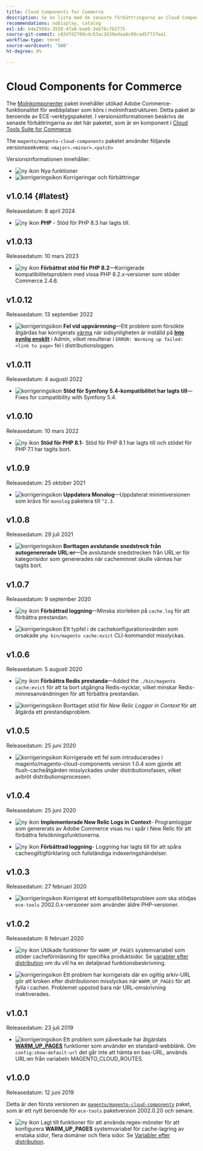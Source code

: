 ```yaml
---
title: Cloud Components for Commerce
description: Se en lista med de senaste förbättringarna av Cloud Components-paketet.
recommendations: noDisplay, catalog
exl-id: b4e2508a-3558-4fa8-bae0-3eb76c7b2775
source-git-commit: c02dfd2709cdc63ac1630edaa8c89cad5f737ea1
workflow-type: tm+mt
source-wordcount: '560'
ht-degree: 0%

---
```


# Cloud Components for Commerce

The [Molnkomponenter](https://github.com/magento/magento-cloud-components) paket innehåller utökad Adobe Commerce-funktionalitet för webbplatser som körs i molninfrastrukturen. Detta paket är beroende av ECE-verktygspaketet. I versionsinformationen beskrivs de senaste förbättringarna av det här paketet, som är en komponent i [Cloud Tools Suite for Commerce](cloud-tools-suite.md).

The `magento/magento-cloud-components` paketet använder följande versionssekvens: `<major>.<minor>.<patch>`

Versionsinformationen innehåller:

- ![ny ikon](../../assets/new.svg) Nya funktioner
- ![korrigeringsikon](../../assets/fix.svg) Korrigeringar och förbättringar

<!--Add release notes below-->

## v1.0.14 {#latest}

Releasedatum: 8 april 2024

- ![ny ikon](../../assets/new.svg) **PHP** - Stöd för PHP 8.3 har lagts till.

## v1.0.13

Releasedatum: 10 mars 2023

- ![ny ikon](../../assets/new.svg) **Förbättrat stöd för PHP 8.2**—Korrigerade kompatibilitetsproblem med vissa PHP 8.2.x-versioner som stöder Commerce 2.4.6.

## v1.0.12

Releasedatum: 13 september 2022

- ![korrigeringsikon](../../assets/fix.svg) **Fel vid uppvärmning**—Ett problem som försökte åtgärdas har korrigerats [värma](../environment/variables-post-deploy.md#warm_up_pages) när sidsynligheten är inställd på [**Inte synlig enskilt**](https://docs.magento.com/user-guide/system/data-attributes-product.html#simple-product-csv-file-structure) i Admin, vilket resulterar i `ERROR: Warming up failed: <link to page>` fel i distributionsloggen.<!-- MCLOUD-9134 -->

## v1.0.11

Releasedatum: 4 augusti 2022

- ![korrigeringsikon](../../assets/fix.svg) **Stöd för Symfony 5.4-kompatibilitet har lagts till**—Fixes for compatibility with Symfony 5.4.<!-- AC-3550 -->

## v1.0.10

Releasedatum: 10 mars 2022

- ![ny ikon](../../assets/new.svg) **Stöd för PHP 8.1**- Stöd för PHP 8.1 har lagts till och stödet för PHP 7.1 har tagits bort.

## v1.0.9

Releasedatum: 25 oktober 2021

- ![korrigeringsikon](../../assets/fix.svg) **Uppdatera Monolog**—Uppdaterat minimiversionen som krävs för `monolog` paketera till `^2.3`.<!-- ACMP-1263 -->

## v1.0.8

Releasedatum: 29 juli 2021

- ![korrigeringsikon](../../assets/fix.svg) **Borttagen avslutande snedstreck från autogenererade URL:er**—De avslutande snedstrecken från URL:er för kategorisidor som genererades när cacheminnet skulle värmas har tagits bort.<!--MCLOUD-7192-->

## v1.0.7

Releasedatum: 9 september 2020

- ![ny ikon](../../assets/new.svg) **Förbättrad loggning**—Minska storleken på `cache.log` för att förbättra prestandan.<!--MCLOUD-6859-->

- ![korrigeringsikon](../../assets/fix.svg) Ett typfel i de cachekonfigurationsvärden som orsakade `php bin/magento cache:evict` CLI-kommandot misslyckas.

## v1.0.6

Releasedatum: 5 augusti 2020

- ![ny ikon](../../assets/new.svg) **Förbättra Redis prestanda**—Added the `./bin/magento cache:evict` för att ta bort utgångna Redis-nycklar, vilket minskar Redis-minnesanvändningen för att förbättra prestandan.<!--MCLOUD-6023-->

- ![korrigeringsikon](../../assets/fix.svg) Borttaget stöd för *New Relic Loggar in Context* för att åtgärda ett prestandaproblem.<!--MCLOUD-6422-->

## v1.0.5

Releasedatum: 25 juni 2020

- ![korrigeringsikon](../../assets/fix.svg) Korrigerade ett fel som introducerades i magento/magento-cloud-components version 1.0.4 som gjorde att flush-cacheåtgärden misslyckades under distributionsfasen, vilket avbröt distributionsprocessen.

## v1.0.4

Releasedatum: 25 juni 2020

- ![ny ikon](../../assets/new.svg) **Implementerade New Relic Logs in Context**- Programloggar som genererats av Adobe Commerce visas nu i spår i New Relic för att förbättra felsökningsfunktionerna.<!--MCLOUD-6029-->

- ![ny ikon](../../assets/new.svg) **Förbättrad loggning**- Loggning har lagts till för att spåra cacheogiltigförklaring och fullständiga indexeringshändelser.<!--MCLOUD-6157-->

## v1.0.3

Releasedatum: 27 februari 2020

- ![korrigeringsikon](../../assets/fix.svg) Korrigerat ett kompatibilitetsproblem som ska stödjas `ece-tools` 2002.0.x-versioner som använder äldre PHP-versioner.

## v1.0.2

Releasedatum: 6 februari 2020

- ![ny ikon](../../assets/new.svg) Utökade funktioner för `WARM_UP_PAGES` systemvariabel som stöder cacheförinläsning för specifika produktsidor. Se [variabler efter distribution](../environment/variables-post-deploy.md#warm_up_pages) om du vill ha en detaljerad funktionsbeskrivning.<!--MAGECLOUD-4444-->

- ![korrigeringsikon](../../assets/fix.svg) Ett problem har korrigerats där en ogiltig arkiv-URL gör att kroken efter distributionen misslyckas när `WARM_UP_PAGES` för att fylla i cachen. Problemet uppstod bara när URL-omskrivning inaktiverades.<!-- MAGECLOUD-4094 -->

## v1.0.1

Releasedatum: 23 juli 2019

- ![korrigeringsikon](../../assets/fix.svg) Ett problem som påverkade har åtgärdats [**WARM_UP_PAGES**](../environment/variables-post-deploy.md#warm_up_pages) funktioner som använder en standard-webblänk. Om `config:show:default-url` det går inte att hämta en bas-URL, används URL:en från variabeln MAGENTO_CLOUD_ROUTES.<!-- MAGECLOUD-3866 -->

## v1.0.0

Releasedatum: 12 juni 2019

Detta är den första versionen av [`magento/magento-cloud-components`](https://github.com/magento/magento-cloud-components) paket, som är ett nytt beroende för `ece-tools` paketversion 2002.0.20 och senare.

- ![ny ikon](../../assets/new.svg) Lagt till funktioner för att använda regex-mönster för att konfigurera **WARM_UP_PAGES** systemvariabel för cache-lagring av enstaka sidor, flera domäner och flera sidor. Se [Variabler efter distribution](../environment/variables-post-deploy.md#warm_up_pages).<!--MAGECLOUD-3258-->
